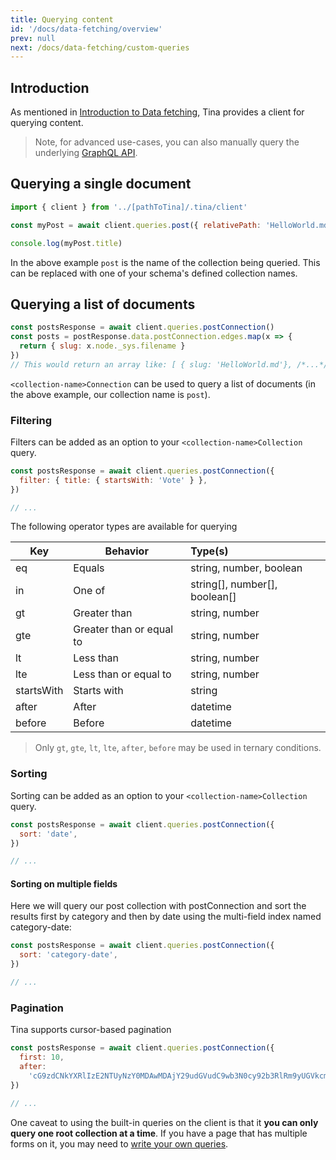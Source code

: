```yaml
---
title: Querying content
id: '/docs/data-fetching/overview'
prev: null
next: /docs/data-fetching/custom-queries
---
```


## Introduction

As mentioned in [Introduction to Data fetching](/docs/features/data-fetching/), Tina provides a client for querying content.

> Note, for advanced use-cases, you can also manually query the underlying [GraphQL API](/docs/data-fetching/custom-queries/#writing-inline-queries).

## Querying a single document

```js
import { client } from '../[pathToTina]/.tina/client'

const myPost = await client.queries.post({ relativePath: 'HelloWorld.md' })

console.log(myPost.title)
```

In the above example `post` is the name of the collection being queried. This can be replaced with one of your schema's defined collection names.

## Querying a list of documents

```js
const postsResponse = await client.queries.postConnection()
const posts = postResponse.data.postConnection.edges.map(x => {
  return { slug: x.node._sys.filename }
})
// This would return an array like: [ { slug: 'HelloWorld.md'}, /*...*/ ]
```

`<collection-name>Connection` can be used to query a list of documents (in the above example, our collection name is `post`).

### Filtering

Filters can be added as an option to your `<collection-name>Collection` query.

```js
const postsResponse = await client.queries.postConnection({
  filter: { title: { startsWith: 'Vote' } },
})

// ...
```

The following operator types are available for querying

| Key        | Behavior                 | Type(s)                       |
| ---------- | ------------------------ | :---------------------------- |
| eq         | Equals                   | string, number, boolean       |
| in         | One of                   | string[], number[], boolean[] |
| gt         | Greater than             | string, number                |
| gte        | Greater than or equal to | string, number                |
| lt         | Less than                | string, number                |
| lte        | Less than or equal to    | string, number                |
| startsWith | Starts with              | string                        |
| after      | After                    | datetime                      |
| before     | Before                   | datetime                      |

> Only `gt`, `gte`, `lt`, `lte`, `after`, `before` may be used in ternary conditions.

### Sorting

Sorting can be added as an option to your `<collection-name>Collection` query.

```js
const postsResponse = await client.queries.postConnection({
  sort: 'date',
})

// ...
```

#### Sorting on multiple fields

Here we will query our post collection with postConnection and sort the results first by category and then by date using the multi-field index named category-date:

```js
const postsResponse = await client.queries.postConnection({
  sort: 'category-date',
})

// ...
```

### Pagination

Tina supports cursor-based pagination

```js
const postsResponse = await client.queries.postConnection({
  first: 10,
  after:
    'cG9zdCNkYXRlIzE2NTUyNzY0MDAwMDAjY29udGVudC9wb3N0cy92b3RlRm9yUGVkcm8uanNvbg==',
})

// ...
```

One caveat to using the built-in queries on the client is that it **you can only query one root collection at a time**. If you have a page that has multiple forms on it, you may need to [write your own queries](/docs/data-fetching/custom-queries/).
